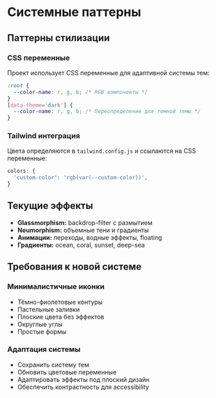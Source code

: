# Системные паттерны

## Паттерны стилизации

### CSS переменные

Проект использует CSS переменные для адаптивной системы тем:

```css
:root {
  --color-name: r, g, b; /* RGB компоненты */
}
[data-theme='dark'] {
  --color-name: r, g, b; /* Переопределение для темной темы */
}
```

### Tailwind интеграция

Цвета определяются в `tailwind.config.js` и ссылаются на CSS переменные:

```js
colors: {
  'custom-color': 'rgb(var(--custom-color))',
}
```

## Текущие эффекты

- **Glassmorphism:** backdrop-filter с размытием
- **Neumorphism:** объемные тени и градиенты
- **Анимации:** переходы, водные эффекты, floating
- **Градиенты:** ocean, coral, sunset, deep-sea

## Требования к новой системе

### Минималистичные иконки

- Тёмно-фиолетовые контуры
- Пастельные заливки
- Плоские цвета без эффектов
- Округлые углы
- Простые формы

### Адаптация системы

- Сохранить систему тем
- Обновить цветовые переменные
- Адаптировать эффекты под плоский дизайн
- Обеспечить контрастность для accessibility
